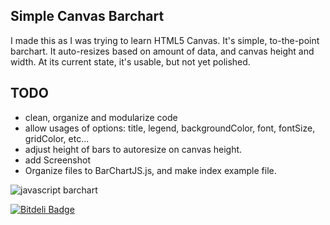 Simple Canvas Barchart
----------------------
I made this as I was trying to learn HTML5 Canvas. It's simple, to-the-point barchart. It auto-resizes based on amount of data, and canvas height and width. At its current state, it's usable, but not yet polished.

TODO
----
- clean, organize and modularize code
- allow usages of options: title, legend, backgroundColor, font, fontSize, gridColor, etc...
- adjust height of bars to autoresize on canvas height.
- add Screenshot
- Organize files to BarChartJS.js, and make index example file.

![javascript barchart](https://raw.github.com/jancarloviray/Canvas-Barchart/master/screenshot.jpg)

[![Bitdeli Badge](https://d2weczhvl823v0.cloudfront.net/jancarloviray/canvas-barchart/trend.png)](https://bitdeli.com/free "Bitdeli Badge")


